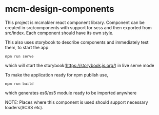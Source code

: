# mcm-design-components

This project is mcmakler react component library.
Component can be created in src/components with support for scss and then exported from src/index.
Each component should have its own style.

This also uses storybook to describe components and immediately test them, to start the app

    npm run serve

which will start the storybook(https://storybook.js.org/) in live serve mode

To make the application ready for npm publish use,

    npm run build

which generates es6/es5 module ready to be imported anywhere

NOTE: Places where this component is used should support necessary loaders(SCSS etc).


